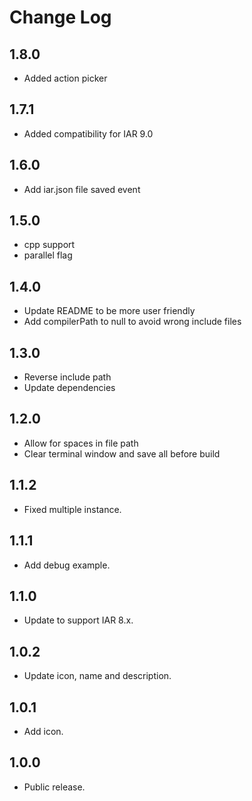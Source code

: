 # Change Log

## 1.8.0
  - Added action picker

## 1.7.1
  - Added compatibility for IAR 9.0

## 1.6.0
  - Add iar.json file saved event 
  
## 1.5.0
  - cpp support
  - parallel flag
  
## 1.4.0
  - Update README to be more user friendly
  - Add compilerPath to null to avoid wrong include files

## 1.3.0
  - Reverse include path 
  - Update dependencies

## 1.2.0
  - Allow for spaces in file path
  - Clear terminal window and save all before build

## 1.1.2
  - Fixed multiple instance.

## 1.1.1
  - Add debug example.
  
## 1.1.0
  - Update to support IAR 8.x.
  
## 1.0.2
  - Update icon, name and description.
  
## 1.0.1
  - Add icon.
  
## 1.0.0
  - Public release.